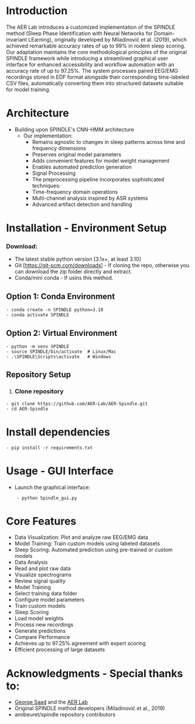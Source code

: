 # Introduction
The AER Lab introduces a customized implementation of the SPINDLE method (Sleep Phase Identification with Neural Networks for Domain-invariant LEarning), originally developed by Miladinović et al. (2019), which achieved remarkable accuracy rates of up to 99% in rodent sleep scoring. Our adaptation maintains the core methodological principles of the original SPINDLE framework while introducing a streamlined graphical user interface for enhanced accessibility and workflow automation with an accuracy rate of up to 97.25%. The system processes paired EEG/EMG recordings stored in EDF format alongside their corresponding time-labeled CSV files, automatically converting them into structured datasets suitable for model training.

# Architecture
- Building upon SPINDLE's CNN-HMM architecture 
    - Our implementation:
        - Remains agnostic to changes in sleep patterns across time and frequency dimensions
        - Preserves original model parameters
        - Adds convenient features for model weight management
        - Enables automated prediction generation
        - Signal Processing
        - The preprocessing pipeline incorporates sophisticated techniques:
        - Time-frequency domain operations
        - Multi-channel analysis inspired by ASR systems
        - Advanced artifact detection and handling
# Installation - Environment Setup
### Download:
- The latest stable python version [3.1x+, at least 3.10]
- Git [https://git-scm.com/downloads] - If cloning the repo, otherwise you can download the zip folder directly and extract.
- Conda/mini conda - If usins this method.
## Option 1: Conda Environment
```
- conda create -n SPINDLE python=3.10
- conda activate SPINDLE
```

##  Option 2: Virtual Environment
```
- python -m venv SPINDLE
- source SPINDLE/bin/activate  # Linux/Mac
- .\SPINDLE\Scripts\activate   # Windows
```

## Repository Setup
1. ###  Clone repository
```
- git clone https://github.com/AER-Lab/AER-Spindle.git
- cd AER-Spindle
```

# Install dependencies
```
- pip install -r requirements.txt
```

# Usage - GUI Interface
- Launch the graphical interface:
```
    - python Spindle_gui.py
```

# Core Features
- Data Visualization: Plot and analyze raw EEG/EMG data
- Model Training: Train custom models using labeled datasets
- Sleep Scoring: Automated prediction using pre-trained or custom models
- Data Analysis
- Read and plot raw data
- Visualize spectrograms
- Review signal quality
- Model Training
- Select training data folder
- Configure model parameters
- Train custom models
- Sleep Scoring
- Load model weights
- Process new recordings
- Generate predictions
- Compare Performance
- Achieves up to 97.25% agreement with expert scoring
- Efficient processing of large datasets


# Acknowledgments - Special thanks to:
- [George Saad](https://github.com/gsaaad) and the [AER Lab](https://github.com/AER-Lab/AER-Spindle) 
- Original SPINDLE method developers (Miladinović et al., 2019)
- amibeuret/spindle repository contributors
